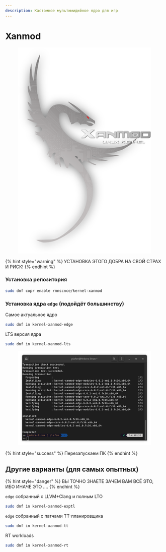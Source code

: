 ```yaml
---
description: Кастомное мультимидийное ядро для игр
---
```


# Xanmod

<figure><img src="../../.gitbook/assets/xmk.png" alt=""><figcaption></figcaption></figure>

{% hint style="warning" %}
УСТАНОВКА ЭТОГО ДОБРА НА СВОЙ СТРАХ И РИСК!
{% endhint %}

### Установка репозитория

```bash
sudo dnf copr enable rmnscnce/kernel-xanmod
```

### Установка ядра `edge` (подойдёт большинству)

Самое актуальное ядро

```bash
sudo dnf in kernel-xanmod-edge
```

LTS версия ядра

```bash
sudo dnf in kernel-xanmod-lts
```

<figure><img src="../../.gitbook/assets/Снимок экрана от 2022-11-11 15-07-48.png" alt=""><figcaption></figcaption></figure>

{% hint style="success" %}
Перезапускаем ПК
{% endhint %}













## Другие варианты (для самых опытных)

{% hint style="danger" %}
ВЫ ТОЧНО ЗНАЕТЕ ЗАЧЕМ ВАМ ВСЁ ЭТО, ИБО ИНАЧЕ ЭТО ....&#x20;
{% endhint %}

`edge` собранный с LLVM+Clang и полным LTO

```bash
sudo dnf in kernel-xanmod-exptl
```

`edge` собранный с патчами TT-планировщика

```bash
sudo dnf in kernel-xanmod-tt
```

RT workloads

```bash
sudo dnf in kernel-xanmod-rt
```
